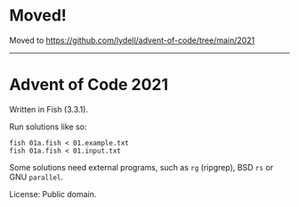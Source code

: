 # Moved!

Moved to https://github.com/lydell/advent-of-code/tree/main/2021

---

# Advent of Code 2021

Written in Fish (3.3.1).

Run solutions like so:

```
fish 01a.fish < 01.example.txt
fish 01a.fish < 01.input.txt
```

Some solutions need external programs, such as `rg` (ripgrep), BSD `rs` or GNU `parallel`.

License: Public domain.
